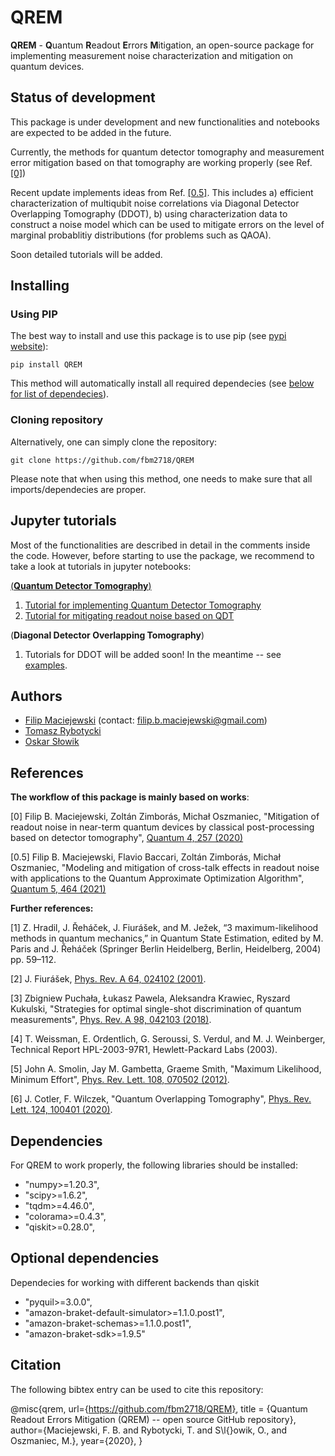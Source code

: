 # QREM
**QREM** - **Q**uantum **R**eadout **E**rrors **M**itigation, an open-source package for implementing 
measurement noise characterization and mitigation on quantum devices.

  
## Status of development
This package is under development and new functionalities and notebooks are expected to be added in the future.

Currently, the methods for quantum detector tomography and measurement error mitigation based on that tomography are
working properly (see Ref. [[0]](https://quantum-journal.org/papers/q-2020-04-24-257/))

Recent update implements ideas from Ref. [[0.5]](https://quantum-journal.org/papers/q-2021-06-01-464/).
This includes
a) efficient characterization of multiqubit noise correlations via Diagonal Detector Overlapping Tomography (DDOT),
b) using characterization data to construct a noise model which can be used to mitigate errors on the level of marginal probablitiy distributions (for problems such as QAOA).

Soon detailed tutorials will be added. 
  

## Installing 

### Using PIP

The best way to install and use this package is to use pip (see [pypi website](https://pypi.org/project/QREM/)):
```
pip install QREM
```

This method will automatically install all required dependecies (see [below for list of dependecies](#deps_list)).


### Cloning repository
Alternatively, one can simply clone the repository:
```
git clone https://github.com/fbm2718/QREM
```

Please note that when using this method, one needs to make sure that all imports/dependecies are proper.

## Jupyter tutorials
Most of the functionalities are described in detail in the comments inside the code. However, before starting to use the
package, we recommend to take a look at tutorials in jupyter notebooks:

[(**Quantum Detector Tomography**)](Tutorials/QDT)
1. [Tutorial for implementing Quantum Detector Tomography](Tutorials/QDT/01_implementing_QDT.ipynb)
2. [Tutorial for mitigating readout noise based on QDT](Tutorials/QDT/02_error_mitigation.ipynb)

(**Diagonal Detector Overlapping Tomography**)
1. Tutorials for DDOT will be added soon! In the meantime -- see [examples](examples).

## Authors

- [Filip Maciejewski](https://github.com/fbm2718) (contact: filip.b.maciejewski@gmail.com)
- [Tomasz Rybotycki](https://github.com/Tomev)
- [Oskar Słowik](https://github.com/Feigenbaum4669)


 ## References
**The workflow of this package is mainly based on works**:
  
[0] Filip B. Maciejewski, Zoltán Zimborás, Michał Oszmaniec, "Mitigation of readout noise in near-term quantum devices
by classical post-processing based on detector tomography", 
[Quantum 4, 257 (2020)](https://quantum-journal.org/papers/q-2020-04-24-257/)

[0.5] Filip B. Maciejewski, Flavio Baccari, Zoltán Zimborás, Michał Oszmaniec, 
"Modeling and mitigation of cross-talk effects in readout noise with applications to the Quantum Approximate Optimization Algorithm", 
[Quantum 5, 464 (2021)](https://quantum-journal.org/papers/q-2021-06-01-464/)
  
**Further references:**
  
[1] Z. Hradil, J. Řeháček, J. Fiurášek, and M. Ježek, “3 maximum-likelihood methods in quantum mechanics,” in Quantum
State Estimation, edited by M. Paris and J. Řeháček (Springer Berlin Heidelberg, Berlin, Heidelberg, 2004) pp. 59–112.

[2] J. Fiurášek, [Phys. Rev. A 64, 024102 (2001)](https://arxiv.org/abs/quant-ph/0101027v2).

[3] Zbigniew Puchała, Łukasz Pawela, Aleksandra Krawiec, Ryszard Kukulski, "Strategies for optimal single-shot
discrimination of quantum measurements", [Phys. Rev. A 98, 042103 (2018)](https://arxiv.org/abs/1804.05856).

[4] T. Weissman, E. Ordentlich, G. Seroussi, S. Verdul, and M. J. Weinberger, Technical Report HPL-2003-97R1,
Hewlett-Packard Labs (2003).

[5] John A. Smolin, Jay M. Gambetta, Graeme Smith, "Maximum Likelihood, Minimum Effort", [Phys. Rev. Lett. 108, 070502
(2012)](https://arxiv.org/abs/1106.5458).

[6] J. Cotler, F. Wilczek, "Quantum Overlapping Tomography", [Phys. Rev. Lett. 124, 100401 (2020)](https://arxiv.org/abs/1908.02754).




## <a name="deps_list"></a>Dependencies
For QREM to work properly,  the following libraries should be installed:
* "numpy>=1.20.3",
* "scipy>=1.6.2",
* "tqdm>=4.46.0",
* "colorama>=0.4.3",
* "qiskit>=0.28.0",

## Optional dependencies
Dependecies for working with different backends than qiskit
* "pyquil>=3.0.0",
* "amazon-braket-default-simulator>=1.1.0.post1",
* "amazon-braket-schemas>=1.1.0.post1",
* "amazon-braket-sdk>=1.9.5"







## Citation
The following bibtex entry can be used to cite this repository:

@misc{qrem,
   url={https://github.com/fbm2718/QREM},
   title = {Quantum Readout Errors Mitigation (QREM) -- open source GitHub repository},
   author={Maciejewski, F. B. and Rybotycki, T. and S\l{}owik, O., and Oszmaniec, M.},
   year={2020},
}



